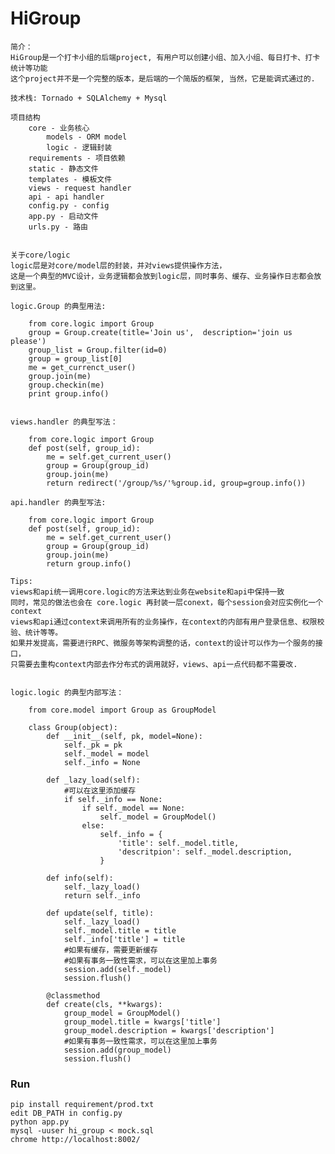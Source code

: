 # HiGroup
    简介：
    HiGroup是一个打卡小组的后端project, 有用户可以创建小组、加入小组、每日打卡、打卡统计等功能
    这个project并不是一个完整的版本，是后端的一个简版的框架, 当然，它是能调式通过的.

    技术栈: Tornado + SQLAlchemy + Mysql 

    项目结构
        core - 业务核心
            models - ORM model
            logic - 逻辑封装
        requirements - 项目依赖
        static - 静态文件
        templates - 模板文件
        views - request handler
        api - api handler 
        config.py - config
        app.py - 启动文件
        urls.py - 路由


    关于core/logic
    logic层是对core/model层的封装，并对views提供操作方法，
    这是一个典型的MVC设计，业务逻辑都会放到logic层，同时事务、缓存、业务操作日志都会放到这里。

    logic.Group 的典型用法:

        from core.logic import Group
        group = Group.create(title='Join us',  description='join us please')
        group_list = Group.filter(id=0)
        group = group_list[0]
        me = get_currenct_user()
        group.join(me)
        group.checkin(me)
        print group.info()


    views.handler 的典型写法：
        
        from core.logic import Group
        def post(self, group_id):
            me = self.get_current_user()
            group = Group(group_id)
            group.join(me)
            return redirect('/group/%s/'%group.id, group=group.info())

    api.handler 的典型写法:
        
        from core.logic import Group
        def post(self, group_id):
            me = self.get_current_user()
            group = Group(group_id)
            group.join(me)
            return group.info()

    Tips: 
    views和api统一调用core.logic的方法来达到业务在website和api中保持一致
    同时，常见的做法也会在 core.logic 再封装一层conext，每个session会对应实例化一个context
    views和api通过context来调用所有的业务操作，在context的内部有用户登录信息、权限校验、统计等等。
    如果并发提高，需要进行RPC、微服务等架构调整的话，context的设计可以作为一个服务的接口，
    只需要去重构context内部去作分布式的调用就好，views、api一点代码都不需要改.


    logic.logic 的典型内部写法：

        from core.model import Group as GroupModel

        class Group(object):
            def __init__(self, pk, model=None):
                self._pk = pk
                self._model = model
                self._info = None

            def _lazy_load(self):
                #可以在这里添加缓存
                if self._info == None:
                    if self._model == None:
                        self._model = GroupModel()
                    else:
                        self._info = {
                            'title': self._model.title,
                            'descritpion': self._model.description,
                        }

            def info(self):
                self._lazy_load()
                return self._info

            def update(self, title):
                self._lazy_load()
                self._model.title = title
                self._info['title'] = title
                #如果有缓存，需要更新缓存
                #如果有事务一致性需求，可以在这里加上事务
                session.add(self._model)
                session.flush()

            @classmethod
            def create(cls, **kwargs):
                group_model = GroupModel()
                group_model.title = kwargs['title']
                group_model.description = kwargs['description']
                #如果有事务一致性需求，可以在这里加上事务
                session.add(group_model)
                session.flush()

### Run
    pip install requirement/prod.txt
    edit DB_PATH in config.py
    python app.py
    mysql -uuser hi_group < mock.sql
    chrome http://localhost:8002/
